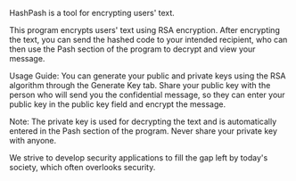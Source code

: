 HashPash is a tool for encrypting users' text.

This program encrypts users' text using RSA encryption. After encrypting the text, you can send the hashed code to your intended recipient, who can then use the Pash section of the program to decrypt and view your message.

Usage Guide: You can generate your public and private keys using the RSA algorithm through the Generate Key tab. Share your public key with the person who will send you the confidential message, so they can enter your public key in the public key field and encrypt the message.

Note: The private key is used for decrypting the text and is automatically entered in the Pash section of the program. Never share your private key with anyone.

We strive to develop security applications to fill the gap left by today's society, which often overlooks security.
